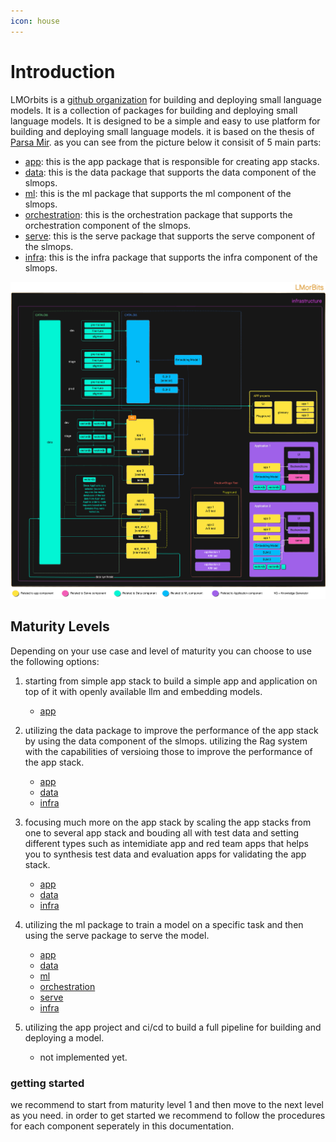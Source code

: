 ```yaml
---
icon: house
---
```


# Introduction

LMOrbits is a [github organization](https://github.com/LMOrbits) for building and deploying small language models. It is a collection of packages for building and deploying small language models. It is designed to be a simple and easy to use platform for building and deploying small language models. it is based on the thesis of [Parsa Mir](https://github.com/Parsa-Mir). as you can see from the picture below it consisit of 5 main parts:

- [app](https://github.com/LMOrbits/app): this is the app package that is responsible for creating app stacks.
- [data](https://github.com/LMOrbits/data): this is the data package that supports the data component of the slmops.
- [ml](https://github.com/LMOrbits/lmorbits): this is the ml package that supports the ml component of the slmops.
- [orchestration](https://github.com/LMOrbits/lmorbits): this is the orchestration package that supports the orchestration component of the slmops.
- [serve](https://github.com/LMOrbits/serve): this is the serve package that supports the serve component of the slmops.
- [infra](https://github.com/LMOrbits/slmops_infra): this is the infra package that supports the infra component of the slmops.

![LMOrbits](../lmorbits.png)

## Maturity Levels

Depending on your use case and level of maturity you can choose to use the following options:

1. starting from simple app stack to build a simple app and application on top of it with openly available llm and embedding models.

   - [app](https://github.com/LMOrbits/app)

2. utilizing the data package to improve the performance of the app stack by using the data component of the slmops. utilizing the Rag system with the capabilities of versioing those to improve the performance of the app stack.

   - [app](https://github.com/LMOrbits/app)
   - [data](https://github.com/LMOrbits/data)
   - [infra](https://github.com/LMOrbits/slmops_infra)

3. focusing much more on the app stack by scaling the app stacks from one to several app stack and bouding all with test data and setting different types such as intemidiate app and red team apps that helps you to synthesis test data and evaluation apps for validating the app stack.

   - [app](https://github.com/LMOrbits/app)
   - [data](https://github.com/LMOrbits/data)
   - [infra](https://github.com/LMOrbits/slmops_infra)

4. utilizing the ml package to train a model on a specific task and then using the serve package to serve the model.

   - [app](https://github.com/LMOrbits/app)
   - [data](https://github.com/LMOrbits/data)
   - [ml](https://github.com/LMOrbits/lmorbits)
   - [orchestration](https://github.com/LMOrbits/lmorbits)
   - [serve](https://github.com/LMOrbits/serve)
   - [infra](https://github.com/LMOrbits/slmops_infra)

5. utilizing the app project and ci/cd to build a full pipeline for building and deploying a model.

   - not implemented yet.

### getting started

we recommend to start from maturity level 1 and then move to the next level as you need.
in order to get started we recommend to follow the procedures for each component seperately in this documentation.
